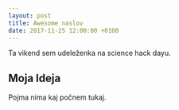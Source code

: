 ```yaml
---
layout: post
title: Awesome naslov
date: 2017-11-25 12:00:00 +0100
---
```


Ta vikend sem udeleženka na science hack dayu. 

## Moja Ideja

Pojma nima kaj počnem tukaj. 
